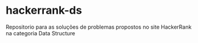 # hackerrank-ds
Repositorio para as soluções de problemas propostos no site HackerRank na categoria Data Structure
